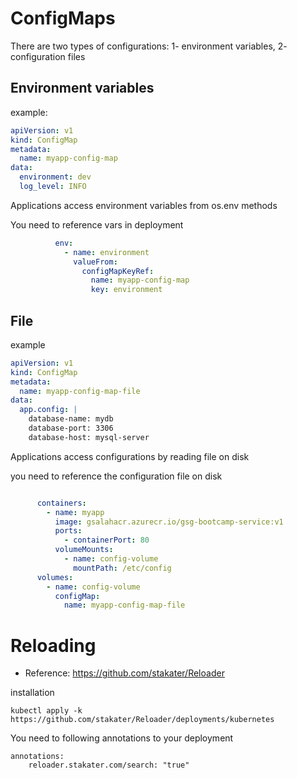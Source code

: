 # ConfigMaps

There are two types of configurations: 1- environment variables, 2- configuration files

## Environment variables 
example: 
```yaml
apiVersion: v1
kind: ConfigMap
metadata:
  name: myapp-config-map
data:
  environment: dev
  log_level: INFO

```
Applications access environment variables from os.env methods 

You need to reference vars in deployment 

```yaml
          env:
            - name: environment
              valueFrom:
                configMapKeyRef:
                  name: myapp-config-map
                  key: environment
```

## File
example
```yaml
apiVersion: v1
kind: ConfigMap
metadata:
  name: myapp-config-map-file
data:
  app.config: |
    database-name: mydb
    database-port: 3306
    database-host: mysql-server
```
Applications access configurations by reading file on disk


you need to reference the configuration file on disk

```yaml

      containers:
        - name: myapp
          image: gsalahacr.azurecr.io/gsg-bootcamp-service:v1
          ports:
            - containerPort: 80
          volumeMounts:
            - name: config-volume
              mountPath: /etc/config
      volumes:
        - name: config-volume
          configMap:
            name: myapp-config-map-file

```



# Reloading

* Reference: https://github.com/stakater/Reloader

installation 
```
kubectl apply -k https://github.com/stakater/Reloader/deployments/kubernetes
```


You need to following annotations to your deployment

```
annotations:
    reloader.stakater.com/search: "true"
    
```